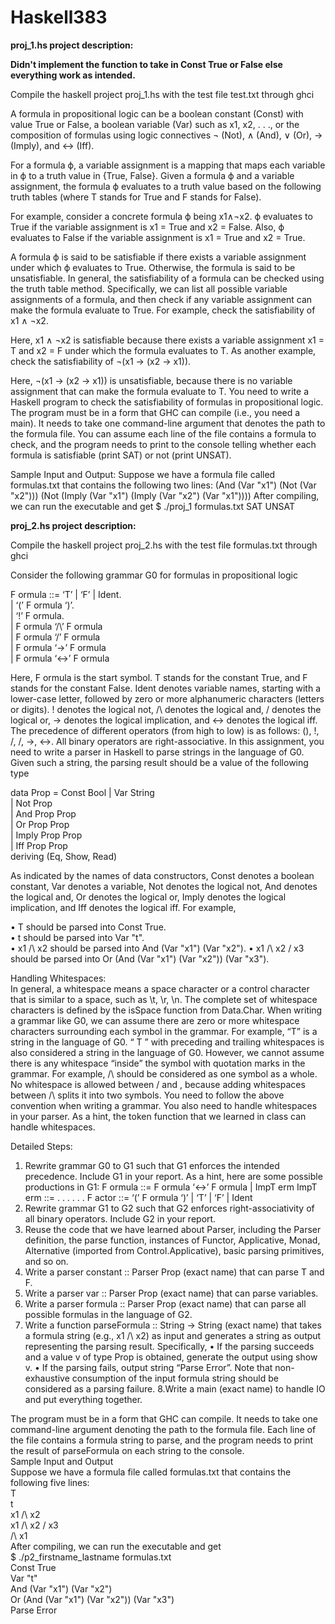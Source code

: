 # Haskell383
**proj_1.hs project description:**

  **Didn't implement the function to take in Const True or False else everything work as intended.**

Compile the haskell project proj_1.hs with the test file test.txt through ghci


A formula in propositional logic can be a boolean constant (Const) with value True or False, a
boolean variable (Var) such as x1, x2, . . ., or the composition of formulas using logic connectives ¬ (Not), ∧
(And), ∨ (Or), → (Imply), and ↔ (Iff).

For a formula ϕ, a variable assignment is a mapping that maps each variable in ϕ to a truth value in
{True, False}. Given a formula ϕ and a variable assignment, the formula ϕ evaluates to a truth value based
on the following truth tables (where T stands for True and F stands for False).

For example, consider a concrete formula ϕ being x1∧¬x2. ϕ evaluates to True if the variable assignment
is x1 = True and x2 = False. Also, ϕ evaluates to False if the variable assignment is x1 = True and
x2 = True.

A formula ϕ is said to be satisfiable if there exists a variable assignment under which ϕ evaluates to True.
Otherwise, the formula is said to be unsatisfiable. In general, the satisfiability of a formula can be checked
using the truth table method. Specifically, we can list all possible variable assignments of a formula, and
then check if any variable assignment can make the formula evaluate to True.
For example, check the satisfiability of x1 ∧ ¬x2.

Here, x1 ∧ ¬x2 is satisfiable because there exists a variable assignment x1 = T and x2 = F under which
the formula evaluates to T.
As another example, check the satisfiability of ¬(x1 → (x2 → x1)).

Here, ¬(x1 → (x2 → x1)) is unsatisfiable, because there is no variable assignment that can make the
formula evaluate to T.
You need to write a Haskell program to check the satisfiability of formulas in propositional logic. The
program must be in a form that GHC can compile (i.e., you need a main). It needs to take one command-line
argument that denotes the path to the formula file. You can assume each line of the file contains a formula
to check, and the program needs to print to the console telling whether each formula is satisfiable (print
SAT) or not (print UNSAT).

Sample Input and Output:
Suppose we have a formula file called formulas.txt that contains the following two lines:
(And (Var "x1") (Not (Var "x2")))
(Not (Imply (Var "x1") (Imply (Var "x2") (Var "x1"))))
After compiling, we can run the executable and get
$ ./proj_1 formulas.txt
SAT
UNSAT




**proj_2.hs project description:**

Compile the haskell project proj_2.hs with the test file formulas.txt through ghci

Consider the following grammar G0 for formulas in propositional logic

F ormula ::= ‘T’ | ‘F’ | Ident.  
| ‘(’ F ormula ‘)’.  
| ‘!’ F ormula.  
| F ormula ‘/\’ F ormula    
| F ormula ‘\/’ F ormula     
| F ormula ‘->’ F ormula      
| F ormula ‘<->’ F ormula

Here, F ormula is the start symbol. T stands for the constant True, and F stands for the constant False.
Ident denotes variable names, starting with a lower-case letter, followed by zero or more alphanumeric
characters (letters or digits). ! denotes the logical not, /\ denotes the logical and, \/ denotes the logical or,
-> denotes the logical implication, and <-> denotes the logical iff. The precedence of different operators
(from high to low) is as follows: (), !, /\, \/, ->, <->. All binary operators are right-associative.
In this assignment, you need to write a parser in Haskell to parse strings in the language of G0. Given
such a string, the parsing result should be a value of the following type

data Prop = Const Bool
| Var String   
| Not Prop      
| And Prop Prop    
| Or Prop Prop   
| Imply Prop Prop   
| Iff Prop Prop   
deriving (Eq, Show, Read)


As indicated by the names of data constructors, Const denotes a boolean constant, Var denotes a variable,
Not denotes the logical not, And denotes the logical and, Or denotes the logical or, Imply denotes the logical
implication, and Iff denotes the logical iff. For example,

• T should be parsed into Const True.  
• t should be parsed into Var "t".   
• x1 /\ x2 should be parsed into And (Var "x1") (Var "x2"). 
• x1 /\ x2 \/ x3 should be parsed into Or (And (Var "x1") (Var "x2")) (Var "x3"). 
  
Handling Whitespaces:    
In general, a whitespace means a space character or a control character that is similar to a space, such as
\t, \r, \n. The complete set of whitespace characters is defined by the isSpace function from Data.Char.
When writing a grammar like G0, we can assume there are zero or more whitespace characters surrounding
each symbol in the grammar. For example, “T” is a string in the language of G0. “ T ” with preceding
and trailing whitespaces is also considered a string in the language of G0. However, we cannot assume there
is any whitespace “inside” the symbol with quotation marks in the grammar. For example, /\ should be
considered as one symbol as a whole. No whitespace is allowed between / and \, because adding whitespaces
between /\ splits it into two symbols.
You need to follow the above convention when writing a grammar. You also need to handle whitespaces
in your parser. As a hint, the token function that we learned in class can handle whitespaces.

Detailed Steps:   
1. Rewrite grammar G0 to G1 such that G1 enforces the intended precedence. Include G1 in your report.
As a hint, here are some possible productions in G1:
F ormula ::= F ormula ‘<->’ F ormula | ImpT erm
ImpT erm ::= . . .
. . .
F actor ::= ‘(’ F ormula ‘)’ | ‘T’ | ‘F’ | Ident
2. Rewrite grammar G1 to G2 such that G2 enforces right-associativity of all binary operators. Include
G2 in your report.
3. Reuse the code that we have learned about Parser, including the Parser definition, the parse function,
instances of Functor, Applicative, Monad, Alternative (imported from Control.Applicative),
basic parsing primitives, and so on.
4. Write a parser constant :: Parser Prop (exact name) that can parse T and F.
5. Write a parser var :: Parser Prop (exact name) that can parse variables.
6. Write a parser formula :: Parser Prop (exact name) that can parse all possible formulas in the
language of G2.
7. Write a function parseFormula :: String -> String (exact name) that takes a formula string (e.g.,
x1 /\ x2) as input and generates a string as output representing the parsing result. Specifically,
• If the parsing succeeds and a value v of type Prop is obtained, generate the output using show v.
• If the parsing fails, output string “Parse Error”. Note that non-exhaustive consumption of the
input formula string should be considered as a parsing failure. 
8.Write a main (exact name) to handle IO and put everything together.


The program must be in a form that GHC can compile. It needs to take one command-line argument
denoting the path to the formula file. Each line of the file contains a formula string to parse, and the program
needs to print the result of parseFormula on each string to the console.       
Sample Input and Output     
Suppose we have a formula file called formulas.txt that contains the following five lines:      
T     
t     
x1 /\ x2      
x1 /\ x2 \/ x3     
/\ x1      
After compiling, we can run the executable and get     
$ ./p2_firstname_lastname formulas.txt     
Const True    
Var "t"    
And (Var "x1") (Var "x2")     
Or (And (Var "x1") (Var "x2")) (Var "x3")   
Parse Error 
